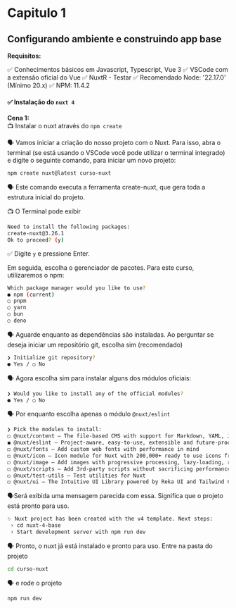 # Capitulo 1
## Configurando ambiente e construindo app base

**Requisitos:**

✅ Conhecimentos básicos em Javascript, Typescript, Vue 3
✅ VSCode com a extensão oficial do Vue
✅ NuxtR - Testar
✅ Recomendado Node: '22.17.0' (Mínimo 20.x)
✅ NPM: 11.4.2

#### ✅ Instalação do `nuxt 4`

**Cena 1:**  
📺 Instalar o nuxt através do `npm create`

🗣️ Vamos iniciar a criação do nosso projeto com o Nuxt. Para isso, abra o terminal (se está usando o VSCode você pode utilizar o terminal integrado) e digite o seguinte comando, para iniciar um novo projeto:

```bash
npm create nuxt@latest curso-nuxt
```

 🗣️ Este comando executa a ferramenta create-nuxt, que gera toda a estrutura inicial do projeto.

📺 O Terminal pode exibir

```bash
Need to install the following packages:
create-nuxt@3.26.1
Ok to proceed? (y)
```

✅ Digite `y` e pressione Enter.

Em seguida, escolha o gerenciador de pacotes. Para este curso, utilizaremos o npm:

``` bash
Which package manager would you like to use?
● npm (current)
○ pnpm
○ yarn
○ bun
○ deno
```

🗣️ Aguarde enquanto as dependências são instaladas. Ao perguntar se deseja iniciar um repositório git, escolha sim (recomendado)
```bash
❯ Initialize git repository?
● Yes / ○ No
```

🗣️ Agora escolha sim para instalar alguns dos módulos oficiais:

```bash
❯ Would you like to install any of the official modules?
● Yes / ○ No
```

🗣️ Por enquanto escolha apenas o módulo `@nuxt/eslint`

```bash
❯ Pick the modules to install:
◻ @nuxt/content – The file-based CMS with support for Markdown, YAML, JSON
◼ @nuxt/eslint – Project-aware, easy-to-use, extensible and future-proof ESLint integration
◻ @nuxt/fonts – Add custom web fonts with performance in mind
◻ @nuxt/icon – Icon module for Nuxt with 200,000+ ready to use icons from Iconify
◻ @nuxt/image – Add images with progressive processing, lazy-loading, resizing and providers support
◻ @nuxt/scripts – Add 3rd-party scripts without sacrificing performance
◻ @nuxt/test-utils – Test utilities for Nuxt
◻ @nuxt/ui – The Intuitive UI Library powered by Reka UI and Tailwind CSS
```


🗣️Será exibida uma mensagem parecida com essa. Significa que o projeto está pronto para uso.

```bash
✨ Nuxt project has been created with the v4 template. Next steps:
 › cd nuxt-4-base
 › Start development server with npm run dev
```

🗣️ Pronto, o nuxt já está instalado e pronto para uso. Entre na pasta do projeto
```bash
cd curso-nuxt
```
 🗣️ e rode o projeto

```bash
npm run dev  
```




